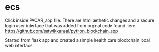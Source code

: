 # ecs
Click inside PACAR_app file. 
There are html aethetic changes and a secure login user interface that was added from orginal code found here:
https://github.com/satwikkansal/python_blockchain_app

Started from flask app and created a simple health care blockchain local web interface.
